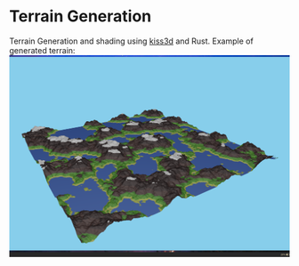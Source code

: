 # Terrain Generation
Terrain Generation and shading using [kiss3d](https://github.com/sebcrozet/kiss3d) and Rust.
Example of generated terrain:
![Example Terrain](/img/example.png)
